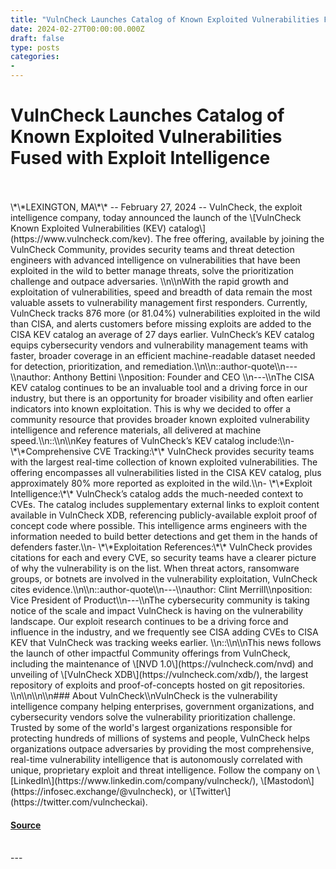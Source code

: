 ```yaml
---
title: "VulnCheck Launches Catalog of Known Exploited Vulnerabilities Fused with Exploit Intelligence"
date: 2024-02-27T00:00:00.000Z
draft: false
type: posts
categories: 
- 
---
```

# VulnCheck Launches Catalog of Known Exploited Vulnerabilities Fused with Exploit Intelligence

<br/>

<br/>
\*\*LEXINGTON, MA\*\* -- February 27, 2024 -- VulnCheck, the exploit intelligence company, today announced the launch of the \[VulnCheck Known Exploited Vulnerabilities (KEV) catalog\](https://www.vulncheck.com/kev). The free offering, available by joining the VulnCheck Community, provides security teams and threat detection engineers with advanced intelligence on vulnerabilities that have been exploited in the wild to better manage threats, solve the prioritization challenge and outpace adversaries. \\n\\nWith the rapid growth and exploitation of vulnerabilities, speed and breadth of data remain the most valuable assets to vulnerability management first responders. Currently, VulnCheck tracks 876 more (or 81.04%) vulnerabilities exploited in the wild than CISA, and alerts customers before missing exploits are added to the CISA KEV catalog an average of 27 days earlier. VulnCheck’s KEV catalog equips cybersecurity vendors and vulnerability management teams with faster, broader coverage in an efficient machine-readable dataset needed for detection, prioritization, and remediation.\\n\\n::author-quote\\n---\\nauthor: Anthony Bettini \\nposition: Founder and CEO \\n---\\nThe CISA KEV catalog continues to be an invaluable tool and a driving force in our industry, but there is an opportunity for broader visibility and often earlier indicators into known exploitation. This is why we decided to offer a community resource that provides broader known exploited vulnerability intelligence and reference materials, all delivered at machine speed.\\n::\\n\\nKey features of VulnCheck’s KEV catalog include:\\n- \*\*Comprehensive CVE Tracking:\*\* VulnCheck provides security teams with the largest real-time collection of known exploited vulnerabilities. The offering encompasses all vulnerabilities listed in the CISA KEV catalog, plus approximately 80% more reported as exploited in the wild.\\n- \*\*Exploit Intelligence:\*\* VulnCheck’s catalog adds the much-needed context to CVEs. The catalog includes supplementary external links to exploit content available in VulnCheck XDB, referencing publicly-available exploit proof of concept code where possible. This intelligence arms engineers with the information needed to build better detections and get them in the hands of defenders faster.\\n- \*\*Exploitation References:\*\* VulnCheck provides citations for each and every CVE, so security teams have a clearer picture of why the vulnerability is on the list. When threat actors, ransomware groups, or botnets are involved in the vulnerability exploitation, VulnCheck cites evidence.\\n\\n::author-quote\\n---\\nauthor: Clint Merrill\\nposition: Vice President of Product\\n---\\nThe cybersecurity community is taking notice of the scale and impact VulnCheck is having on the vulnerability landscape. Our exploit research continues to be a driving force and influence in the industry, and we frequently see CISA adding CVEs to CISA KEV that VulnCheck was tracking weeks earlier. \\n::\\n\\nThis news follows the launch of other impactful Community offerings from VulnCheck, including the maintenance of \[NVD 1.0\](https://vulncheck.com/nvd) and unveiling of \[VulnCheck XDB\](https://vulncheck.com/xdb/), the largest repository of exploits and proof-of-concepts hosted on git repositories. \\n\\n\\n\\n### About VulnCheck\\nVulnCheck is the vulnerability intelligence company helping enterprises, government organizations, and cybersecurity vendors solve the vulnerability prioritization challenge. Trusted by some of the world's largest organizations responsible for protecting hundreds of millions of systems and people, VulnCheck helps organizations outpace adversaries by providing the most comprehensive, real-time vulnerability intelligence that is autonomously correlated with unique, proprietary exploit and threat intelligence. Follow the company on \[LinkedIn\](https://www.linkedin.com/company/vulncheck/), \[Mastodon\](https://infosec.exchange/@vulncheck), or \[Twitter\](https://twitter.com/vulncheckai).

#### [Source](https://vulncheck.com/blog/vulncheck-kev)

<br/>
---

